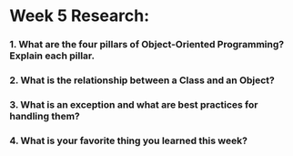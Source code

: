 # Week 5 Research:

### 1. What are the four pillars of Object-Oriented Programming? Explain each pillar.

### 2. What is the relationship between a Class and an Object?

### 3. What is an exception and what are best practices for handling them?

### 4. What is your favorite thing you learned this week?
